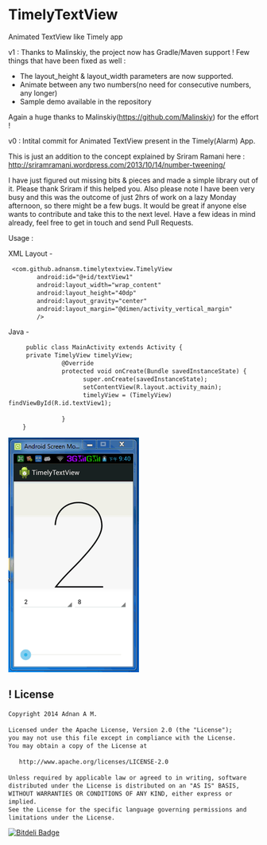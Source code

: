 TimelyTextView
==============

Animated TextView like Timely app


v1 : 
Thanks to Malinskiy, the project now has Gradle/Maven support !  Few things that have been fixed as well :

- The layout_height & layout_width parameters are now supported. 
- Animate between any two numbers(no need for consecutive numbers, any longer)
- Sample demo available in the repository 

Again a huge thanks to Malinskiy(https://github.com/Malinskiy) for the effort !

v0 :
Intital commit for Animated TextView present in the Timely(Alarm) App.


This is just an addition to the concept explained by Sriram Ramani here : http://sriramramani.wordpress.com/2013/10/14/number-tweening/

I have just figured out missing bits & pieces and made a simple library out of it. Please thank Sriram if this helped you. Also please note I have been very busy and this was the outcome  of just 2hrs of work on a lazy Monday afternoon, so there might be a few bugs. It would be great if anyone else wants to contribute and take this to the next level. Have a few ideas in mind already, feel free to get in touch and send Pull Requests.


Usage :

XML Layout -

     <com.github.adnansm.timelytextview.TimelyView
            android:id="@+id/textView1"
            android:layout_width="wrap_content"
            android:layout_height="40dp"
            android:layout_gravity="center"
            android:layout_margin="@dimen/activity_vertical_margin"
            />
   

Java -

         public class MainActivity extends Activity {
         private TimelyView timelyView; 
                   @Override
                   protected void onCreate(Bundle savedInstanceState) {
                         super.onCreate(savedInstanceState);
                         setContentView(R.layout.activity_main);
                         timelyView = (TimelyView) findViewById(R.id.textView1);
                        
                   }
        }
![](https://github.com/AndroidBase/TimelyTextView/blob/master/screenshot.gif)


!
License
--------

    Copyright 2014 Adnan A M.

    Licensed under the Apache License, Version 2.0 (the "License");
    you may not use this file except in compliance with the License.
    You may obtain a copy of the License at

       http://www.apache.org/licenses/LICENSE-2.0

    Unless required by applicable law or agreed to in writing, software
    distributed under the License is distributed on an "AS IS" BASIS,
    WITHOUT WARRANTIES OR CONDITIONS OF ANY KIND, either express or implied.
    See the License for the specific language governing permissions and
    limitations under the License.



[![Bitdeli Badge](https://d2weczhvl823v0.cloudfront.net/adnan-SM/timelytextview/trend.png)](https://bitdeli.com/free "Bitdeli Badge")

